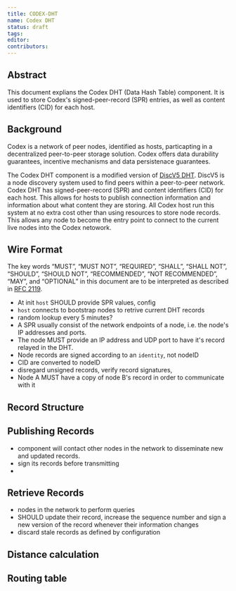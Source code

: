```yaml
---
title: CODEX-DHT
name: Codex DHT
status: draft
tags: 
editor: 
contributors:
---
```


## Abstract

This document explians the Codex DHT (Data Hash Table) component.
It is used to store Codex's signed-peer-record (SPR) entries,
as well as content identifiers (CID) for each host.

## Background

Codex is a network of peer nodes, identified as hosts,
particapting in a decentralized peer-to-peer storage solution.
Codex offers data durability guarantees, incentive mechanisms and data persistenace guarantees.

The Codex DHT component is a modified version of [DiscV5 DHT](https://github.com/ethereum/devp2p/blob/master/discv5/discv5.md).
DiscV5 is a node discovery system used to find peers within a peer-to-peer network.
Codex DHT has signed-peer-record (SPR) and content identifiers (CID) for each host.
This allows for hosts to publish connection information and
information about what content they are storing.
All Codex host run this system at no extra cost other than using resources to store node records.
This allows any node to become the entry point to connect to the current live nodes into the Codex netowork.

## Wire Format

The key words “MUST”, “MUST NOT”, “REQUIRED”, “SHALL”, “SHALL NOT”, “SHOULD”,
“SHOULD NOT”, “RECOMMENDED”, “NOT RECOMMENDED”, “MAY”, and
“OPTIONAL” in this document are to be interpreted as described in [RFC 2119](https://www.ietf.org/rfc/rfc2119.txt).

- At init `host` SHOULD provide SPR values, config
- `host` connects to bootstrap nodes to retrive current DHT records
- random lookup every 5 minutes?
- A SPR usually consist of the network endpoints of a node, i.e. the node's IP addresses and ports.
- The node MUST provide an IP address and UDP port to have it's record relayed in the DHT.
- Node records are signed according to an `identity`, not nodeID
- CID are converted to nodeID
- disregard unsigned records, verify record signatures,
- Node A MUST have a copy of node B's record in order to communicate with it

## Record Structure

## Publishing Records

- component will contact other nodes in the network to disseminate new and updated records.
- sign its records before transmitting
- 

## Retrieve Records

- nodes in the network to perform queries
- SHOULD update their record, increase the sequence number and sign a new version of the record whenever their information changes
- discard stale records as defined by configuration

## Distance calculation

## Routing table


